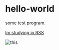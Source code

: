 # hello-world
some test program.

[Im studying in RSS](https://www.youtube.com/@RollingScopesSchool/videos)

![this](https://yt3.googleusercontent.com/ytc/AL5GRJVaNf6mzmILVQJ5Uo6mJUvkzHAuI3W3ohhh0HeQ=s88-c-k-c0x00ffffff-no-rj)
